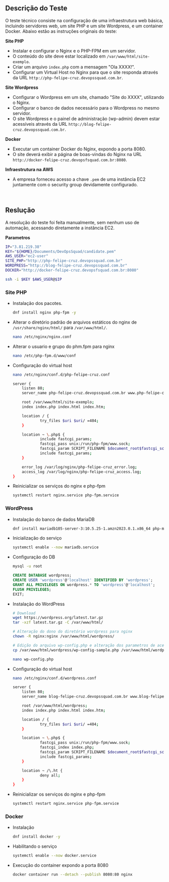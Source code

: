 ## Descrição do Teste
O teste técnico consiste na configuração de uma infraestrutura web básica, incluindo servidores web, um site PHP e um site Wordpress, e um container Docker. Abaixo estão as instruções originais do teste:

**Site PHP**
- Instalar e configurar o Nginx e o PHP-FPM em um servidor.  
- O conteúdo do site deve estar localizado em `/var/www/html/site-exemplo`.  
- Criar um arquivo `index.php` com a mensagem "Ola XXXX!".  
- Configurar um Virtual Host no Nginx para que o site responda através da URL `http://php-felipe-cruz.devopssquad.com.br`.

**Site Wordpress**  
- Configurar o Wordpress em um site, chamado "Site do XXXX", utilizando o Nginx.  
- Configurar o banco de dados necessário para o Wordpress no mesmo servidor.  
- O site Wordpress e o painel de administração (wp-admin) devem estar acessíveis através da URL `http://blog-felipe-cruz.devopssquad.com.br`.

**Docker**  
- Executar um container Docker do Nginx, expondo a porta 8080.  
- O site deverá exibir a página de boas-vindas do Nginx na URL `http://docker-felipe-cruz.devopsfsquad.com.br:8080`.

**Infraestrutura na AWS**  
- A empresa forneceu acesso a chave `.pem` de uma instância EC2 juntamente com o security group devidamente configurado.

<br>

## Reslução
A resolução do teste foi feita manualmente, sem nenhum uso de automação, acessando diretamente a instância EC2.

**Parametros**
```bash
IP="3.81.219.38"
KEY="${HOME}/Documents/DevOpsSquad/candidate.pem"
AWS_USER="ec2-user"
SITE_PHP="http://php-felipe-cruz.devopssquad.com.br"
WORDPRESS="http://blog-felipe-cruz.devopssquad.com.br"
DOCKER="http://docker-felipe-cruz.devopsfsquad.com.br:8080"

ssh -i $KEY $AWS_USER@$IP
```

### Site PHP
- Instalação dos pacotes.
    ```bash
    dnf install nginx php-fpm -y
    ```

- Alterar o diretório padrão de arquivos estáticos do nginx de `/usr/share/nginx/html/` para `/var/www/html/`.
    ```bash
    nano /etc/nginx/nginx.conf
    ```

- Alterar o usuario e grupo do phm.fpm para nginx
    ```bash
    nano /etc/php-fpm.d/www/conf
    ```

- Configuração do virtual host
    ```bash
    nano /etc/nginx/conf.d/php-felipe-cruz.conf
	
    server {
        listen 80;
        server_name php-felipe-cruz.devopssquad.com.br www.php-felipe-cruz.devopssquad.com.br;

        root /var/www/html/site-exemplo;
        index index.php index.html index.htm;

        location / {
                try_files $uri $uri/ =404;
        }

        location ~ \.php$ {
                include fastcgi_params;
                fastcgi_pass unix:/run/php-fpm/www.sock;
                fastcgi_param SCRIPT_FILENAME $document_root$fastcgi_script_name;
                include fastcgi_params;
        }

        error_log /var/log/nginx/php-felipe-cruz_error.log;
        access_log /var/log/nginx/php-felipe-cruz_access.log;
    }
    ```

 - Reinicializar os serviços do nginx e php-fpm
    ```bash
    systemctl restart nginx.service php-fpm.service
    ```

### WordPress
- Instalação do banco de dados MariaDB
    ```bash
    dnf install mariadb105-server-3:10.5.25-1.amzn2023.0.1.x86_64 php-mysqli
    ```

- Inicialização do serviço
    ```bash
    systemctl enable --now mariadb.service
    ```

- Configuração do DB
    ```bash
    mysql -u root
    ```

    ```SQL
    CREATE DATABASE wordpress;
    CREATE USER 'wordpress'@'localhost' IDENTIFIED BY 'wordpress';
    GRANT ALL PRIVILEGES ON wordpress.* TO 'wordpress'@'localhost';
    FLUSH PRIVILEGES;
    EXIT;
    ```

- Instalação do WordPress
    ```bash
    # Download
    wget https://wordpress.org/latest.tar.gz
    tar -xzf latest.tar.gz -C /var/www/html/
    
    # Alteração do dono do diretório wordpress para nginx 
    chown -R nginx:nginx /var/www/html/wordpress/

    # Edição do arquivo wp-config.php e alteração dos parametros de acesso
    cp /var/www/html/wordpress/wp-config-sample.php /var/www/html/wordpress/wp-config.php

    nano wp-config.php
    ```

- Configuração do virtual host
    ```bash
    nano /etc/nginx/conf.d/wordpress.conf

    server {
        listen 80;
        server_name blog-felipe-cruz.devopssquad.com.br www.blog-felipe-cruz.devopssquad.com.br;

        root /var/www/html/wordpress;
        index index.php index.html index.htm;

        location / {
                try_files $uri $uri/ =404;
        }

        location ~ \.php$ {
                fastcgi_pass unix:/run/php-fpm/www.sock;
                fastcgi_index index.php;
                fastcgi_param SCRIPT_FILENAME $document_root$fastcgi_script_name;
                include fastcgi_params;
        }

        location ~ /\.ht {
                deny all;
        }
    }
    ```

 - Reinicializar os serviços do nginx e php-fpm
    ```bash
    systemctl restart nginx.service php-fpm.service
    ```

### Docker
- Instalação
    ```bash
    dnf install docker -y
    ```

- Habilitando o serviço
    ```bash
    systemctl enable --now docker.service
    ```

- Execução do container expondo a porta 8080
    ```bash
    docker container run --detach --publish 8080:80 nginx
    ```